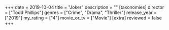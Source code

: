 +++
date = 2019-10-04
title = "Joker"
description = ""
[taxonomies]
director = ["Todd Phillips"] 
genres = ["Crime", "Drama", "Thriller"]
release_year = ["2019"]
my_rating = ["4"]
movie_or_tv = ["Movie"]
[extra]
reviewed = false
+++

